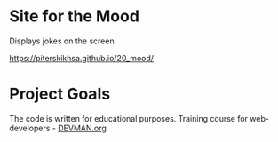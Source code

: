 # Site for the Mood

Displays jokes on the screen

https://piterskikhsa.github.io/20_mood/

# Project Goals

The code is written for educational purposes. Training course for web-developers - [DEVMAN.org](https://devman.org)
